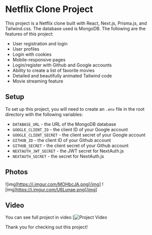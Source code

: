# Netflix Clone Project

This project is a Netflix clone built with React, Next.js, Prisma.js, and Tailwind.css. The database used is MongoDB. The following are the features of this project:

- User registration and login
- User profiles
- Login with cookies
- Mobile-responsive pages
- Login/register with Github and Google accounts
- Ability to create a list of favorite movies
- Detailed and beautifully animated Tailwind code
- Movie streaming feature

## Setup

To set up this project, you will need to create an `.env` file in the root directory with the following variables:

- `DATABASE_URL` - the URL of the MongoDB database
- `GOOGLE_CLIENT_ID` - the client ID of your Google account
- `GOOGLE_CLIENT_SECRET` - the client secret of your Google account
- `GITHUB_ID` - the client ID of your Github account
- `GITHUB_SECRET` - the client secret of your Github account
- `NEXTAUTH_JWT_SECRET` - the JWT secret for NextAuth.js
- `NEXTAUTH_SECRET` - the secret for NextAuth.js

## Photos

![img]https://i.imgur.com/MOHbcJA.png[/img]
![img]https://i.imgur.com/U6Lunae.png[/img]

## Video

You can see  full project in video
[![Project Video](https://www.youtube.com/watch?v=F8ZHNwERk2Y)


Thank you for checking out this project!
